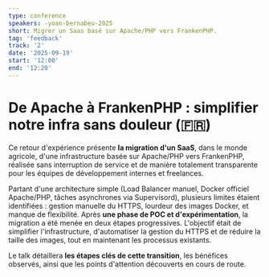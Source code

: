 ```yaml
---
type: conference
speakers: -yoan-bernabeu-2025
short: Migrer un Saas basé sur Apache/PHP vers FrankenPHP.
tag: 'feedback'
track: '2'
date: '2025-09-19'
start: '12:00'
end: '12:20'
---
```


# De Apache à FrankenPHP : simplifier notre infra sans douleur (🇫🇷)

Ce retour d'expérience présente **la migration d'un SaaS**, dans le monde agricole, d'une infrastructure basée sur Apache/PHP vers FrankenPHP, réalisée sans interruption de service et de manière totalement transparente pour les équipes de développement internes et freelances.

Partant d'une architecture simple (Load Balancer manuel, Docker officiel Apache/PHP, tâches asynchrones via Supervisord), plusieurs limites étaient identifiées : gestion manuelle du HTTPS, lourdeur des images Docker, et manque de flexibilité. Après **une phase de POC et d'expérimentation**, la migration a été menée en deux étapes progressives. L'objectif était de simplifier l'infrastructure, d'automatiser la gestion du HTTPS et de réduire la taille des images, tout en maintenant les processus existants.

Le talk détaillera **les étapes clés de cette transition**, les bénéfices observés, ainsi que les points d'attention découverts en cours de route.
